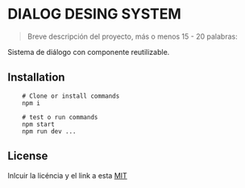 # DIALOG DESING SYSTEM


> Breve descripción del proyecto, más o menos 15 - 20 palabras: 

Sistema de diálogo con componente reutilizable.



## Installation



```shell
    # Clone or install commands
    npm i
```

```shell
    # test o run commands
    npm start
    npm run dev ...
```

## License 

Inlcuir la licéncia y el link a esta
[MIT](https://opensource.org/licenses/MIT)